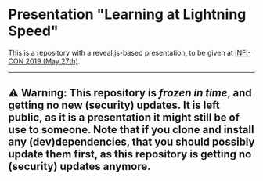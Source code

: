 # Presentation "Learning at Lightning Speed"

This is a repository with a reveal.js-based presentation, to be given at [INFI-CON 2019 (May 27th)](https://con.infi.nl).

----
**⚠ Warning:** This repository is _frozen in time_, and getting no new (security) updates.
It is left public, as it is a presentation it might still be of use to someone.
Note that if you clone and install any (dev)dependencies, that you should possibly update them first, as this repository is getting no (security) updates anymore.
----
